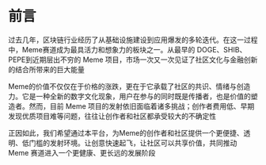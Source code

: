 # 前言

过去几年，区块链行业经历了从基础设施建设到应用爆发的多轮迭代。在这一过程中，Meme赛道成为最具活力和想象力的板块之一。从最早的 DOGE、SHIB、PEPE到近期层出不穷的 Meme 项目，市场一次又一次见证了社区文化与金融创新的结合所带来的巨大能量



Meme的价值不仅仅在于价格的涨跌，更在于它承载了社区的共识、情绪与创造力。它是一种全新的数字文化现象，用户在参与的同时既是传播者，也是价值的塑造者。然而，目前 Meme 项目的发射依旧面临着诸多挑战；创作者费用低、早期发现优质项目难等问题，往往让创作者和社区都承受较大的不确定性



正因如此，我们希望通过本平台，为Meme的创作者和社区提供一个更便捷、透明、低门槛的发射环境。让创意快速起飞，让社区可以共享价值，共同推动 Meme 赛道进入一个更健康、更长远的发展阶段
